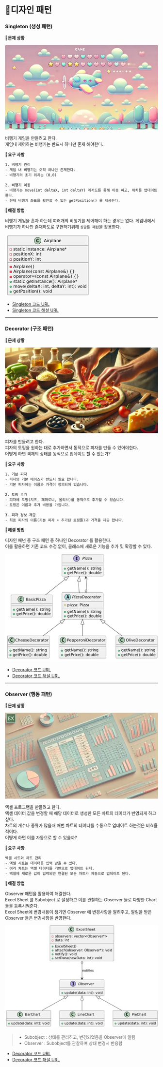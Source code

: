 <!-- https://teamsparta.notion.site/3-1-1422dc3ef51481ed8b3eddf468cd2659 -->
# 📌디자인 패턴

### Singleton (생성 패턴)

**🔻문제 상황**

<img src="/img/singleton_airplane-game.png" width="">

비행기 게임을 만들려고 한다.</br>
게임내 제어하는 비행기는 반드시 하나만 존재 해야한다.</br>

**🔻요구 사항**

```
1. 비행기 관리
- 게임 내 비행기는 오직 하나만 존재한다.
- 비행기의 초기 위치는 (0,0) 

2. 비행기 이동
- 비행기는 move(int deltaX, int deltaY) 메서드를 통해 이동 하고, 위치를 업데이트 한다.
- 현재 비행기 좌표를 확인할 수 있는 getPosition() 을 제공한다.
```

**🔻해결 방법**

비행기 게임을 혼자 하는데 여러개의 비행기를 제어해야 하는 경우는 없다.
게임내에서 비행기가 하나만 존재하도로 구현하기위해 `싱글톤 패턴`을 활용한다.

<img src="/img/singleton_airplane_uml.png" width="">

- [Singleton 코드 URL](https://github.com/Qussong/study_DesignPattern/blob/main/DesignePattern/main/1_Sigleton.cpp)
- [Singleton 코드 해설 URL](https://github.com/Qussong/study_DesignPattern/blob/main/DesignePattern/main/1_Singleton.md)

---

### Decorator (구조 패턴)

**🔻문제 상황**

<img src="/img/decorator_pizza.png" width="">

피자를 만들려고 한다.</br>
피자의 토핑을 원하는 대로 추가하면서 동적으로 피자를 만들 수 있어야한다.</br>
어떻게 하면 객체의 상태를 동적으로 업데이트 할 수 있는가?</br>

**🔻요구 사항**

```
1. 기본 피자
- 피자의 기본 베이스가 반드시 필요 합니다.
- 기본 피자에는 이름과 가격이 정의되어 있습니다.

2. 토핑 추가
- 피자에 토핑(치즈, 페퍼로니, 올리브)를 동적으로 추가할 수 있습니다.
- 토핑은 이름과 추가 비용을 가집니다.

3. 피자 정보 제공
- 최종 피자의 이름(기본 피자 + 추가된 토핑들)과 가격을 제공 합니다.
```

**🔻해결 방법**

디자인 패넌 중 구조 패턴 중 하나인 Decorator 를 활용한다.</br>
이를 활용하면 기존 코드 수정 없이, 클래스에 새로운 기능을 추가 및 확장할 수 있다.</br>

<img src="/img/decorator_pizza_uml.png" width="">

- [Decorator 코드 URL](https://github.com/Qussong/study_DesignPattern/blob/main/DesignePattern/main/2_Decorator.cpp)
- [Decorator 코드 해설 URL](https://github.com/Qussong/study_DesignPattern/blob/main/DesignePattern/main/2_Decorator.md)

---

### Observer (행동 패턴)

**🔻문제 상황**

<img src="/img/observer_chart.png" width="">

엑셀 프로그램을 만들려고 한다.</br>
엑셀 데이터 값을 변경할 때 해당 데이터로 생성한 모든 차트의 데이터가 반영되게 하고 싶다.</br>
차트의 개수나 종류가 많을때 매번 차트의 데이터를 수동으로 업데이트 하는것은 비효율적이다.</br>
어떻게 하면 이를 자동으로 할 수 있을까?</br>

**🔻요구 사항**

```
엑셀 시트와 차트 관리
- 엑셀 시트는 데이터를 입력 받을 수 있다.
- 여러 차트는 엑셀 데이터를 기반으로 업데이트 된다.
- 엑셀에 새로운 값이 입력되면 연결된 모든 차트가 자동으로 업데이트 된다.
```

**🔻해결 방법**

Observer 패턴을 활용하여 해결한다.</br>
Excel Sheet 를 Subobject 로 설정하고 이를 관찰하는 Observer 들로 다양한 Chart 들을 등록시켜준다.</br>
Excel Sheet에 변경내용이 생기면 Observer 에 변경사항을 알려주고, 알림을 받은 Observer 들은 변경사항을 반영한다.</br>

<img src="/img/observer_chart_uml.png" width="">

>- Subobject : 상태를 관리하고, 변경되었음을 Observer에 알림
>- Observer : Subobject를 관찰하며 상태 변경시 반응함

- [Decorator 코드 URL](https://github.com/Qussong/study_DesignPattern/blob/main/DesignePattern/main/3_Observer.cpp)
- [Decorator 코드 해설 URL](https://github.com/Qussong/study_DesignPattern/blob/main/DesignePattern/main/3_Observer.md)

